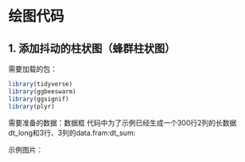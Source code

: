 # 绘图代码
## 1. 添加抖动的柱状图（蜂群柱状图）
需要加载的包：
````R
library(tidyverse)
library(ggbeeswarm)
library(ggsignif)
library(plyr)
````
需要准备的数据：数据框
代码中为了示例已经生成一个300行2列的长数据dt_long和3行、3列的data.fram:dt_sum:

示例图片：  